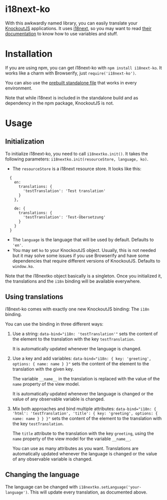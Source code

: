 i18next-ko
==========
With this awkwardly named library, you can easily translate your
[KnockoutJS][ko] applications. It uses [i18next][i18next], so you may want to read
[their documentation][i18nextdoc] to know how to use variables and stuff.

[ko]: http://knockoutjs.com/
[i18next]: http://i18next.com/
[i18nextdoc]: http://i18next.com/pages/doc_features.html

Installation
============
If you are using npm, you can get i18next-ko with `npm install i18next-ko`. It
works like a charm with Browserify, just `require('i18next-ko')`.

You can also use the [prebuilt standalone file][prebuilt] that works in every
environment.

Note that while i18next is included in the standalone build and as dependency in
the npm package, KnockoutJS is not.

[prebuilt]: https://raw.githubusercontent.com/leMaik/i18next-ko/master/lib/i18next-ko.js

Usage
=====

Initialization
--------------
To initialize i18next-ko, you need to call `i18nextko.init()`. It takes the
following parameters: `i18nextko.init(resourceStore, language, ko)`.

* The `resourceStore` is a i18next resource store. It looks like this:
```
  {
    en:
      translations: {
        'testTranslation': 'Test translation'
      }
    },

    de: {
      translations: {
        'testTranslation': 'Test-Übersetzung'
      }
    }
  }
```

* The `language` is the language that will be used by default.
  Defaults to `'en'`.
* You may set `ko` to your KnockoutJS object. Usually, this is not needed but
  it may solve some issues if you use Browserify and have some dependencies that
  require different versions of KnockoutJS.
  Defaults to `window.ko`.

Note that the i18nextko object basically is a singleton. Once you initialized
it, the translations and the `i18n` binding will be available everywhere.

Using translations
------------------
i18next-ko comes with exactly one new KnockoutJS binding: The `i18n` binding.

You can use the binding in three different ways:

1. Use a string:
   `data-bind="i18n: 'testTranslation'"` sets the content of the
   element to the translation with the key `testTranslation`.

   It is automatically updated whenever the language is changed.

2. Use a key and add variables:
   `data-bind="i18n: { key: 'greeting', options: { name: name } }"`
   sets the content of the element to the translation with the given key.

   The variable `__name__` in the translation is replaced with the value of the
   `name` property of the view model.

   It is automatically updated whenever the language is changed or the value of
   any observable variable is changed.

3. Mix both approaches and bind multiple attributes:
   `data-bind="i18n: { 'html': 'testTranslation', 'title': { key: 'greeting',
   options: { name: name } } }"` sets the content of the element to the
   translation with the key `testTranslation`.

   The `title` attribute to the translation with the key `greeting`, using the
   `name` property of the view model for the variable `__name__`.

   You can use as many attributes as you want. Translations are automatically
   updated whenever the language is changed or the value of any observable
   variable is changed.

Changing the language
---------------------
The language can be changed with `i18nextko.setLanguage('your-language')`. This
will update every translation, as documented above.
